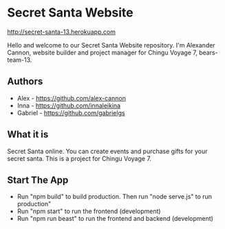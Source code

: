 # Secret Santa Website
http://secret-santa-13.herokuapp.com

Hello and welcome to our Secret Santa Website repository. I'm Alexander Cannon, website builder and project manager for Chingu Voyage 7, bears-team-13.

## Authors
* Alex - https://github.com/alex-cannon
* Inna - https://github.com/innaleikina
* Gabriel - https://github.com/gabrielgs

## What it is
Secret Santa online. You can create events and purchase gifts for your secret santa.
This is a project for Chingu Voyage 7.

## Start The App
* Run "npm build" to build production. Then run "node serve.js" to run production"
* Run "npm start" to run the frontend (development)
* Run "npm run beast" to run the frontend and backend (development)
